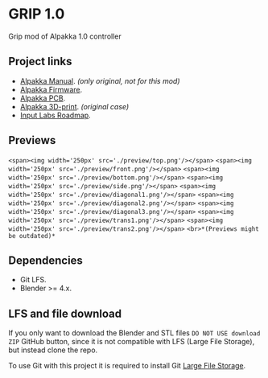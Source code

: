 # GRIP 1.0

Grip mod of Alpakka 1.0 controller
## Project links
- [Alpakka Manual](https://inputlabs.io/devices/alpakka/manual). _(only original, not for this mod)_
- [Alpakka Firmware](https://github.com/inputlabs/alpakka_firmware).
- [Alpakka PCB](https://github.com/inputlabs/alpakka_pcb).
- [Alpakka 3D-print](https://github.com/inputlabs/alpakka_case). _(original case)_
- [Input Labs Roadmap](https://github.com/orgs/inputlabs/projects/2/views/2).

## Previews
``<span><img width='250px' src='./preview/top.png'/></span>``
`<span><img width='250px' src='./preview/front.png'/></span>`
`<span><img width='250px' src='./preview/bottom.png'/></span>`
`<span><img width='250px' src='./preview/side.png'/></span>`
`<span><img width='250px' src='./preview/diagonal1.png'/></span>`
`<span><img width='250px' src='./preview/diagonal2.png'/></span>`
`<span><img width='250px' src='./preview/diagonal3.png'/></span>`
`<span><img width='250px' src='./preview/trans1.png'/></span>`
`<span><img width='250px' src='./preview/trans2.png'/></span>`
`<br>*(Previews might be outdated)*`

## Dependencies
- Git LFS.
- Blender >= 4.x.

## LFS and file download
If you only want to download the Blender and STL files `DO NOT USE download ZIP` GitHub button, since it is not compatible with LFS (Large File Storage), but instead clone the repo.

To use Git with this project it is required to install Git [Large File Storage](https://git-lfs.github.com).




